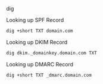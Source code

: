 dig

Looking up SPF Record

~~~bash
dig +short TXT domain.com
~~~

Looking up DKIM Record

~~~bash
dig dkim._domainkey.domain.com TXT
~~~

Looking up DMARC Record

~~~bash
dig +short TXT _dmarc.domain.com
~~~

